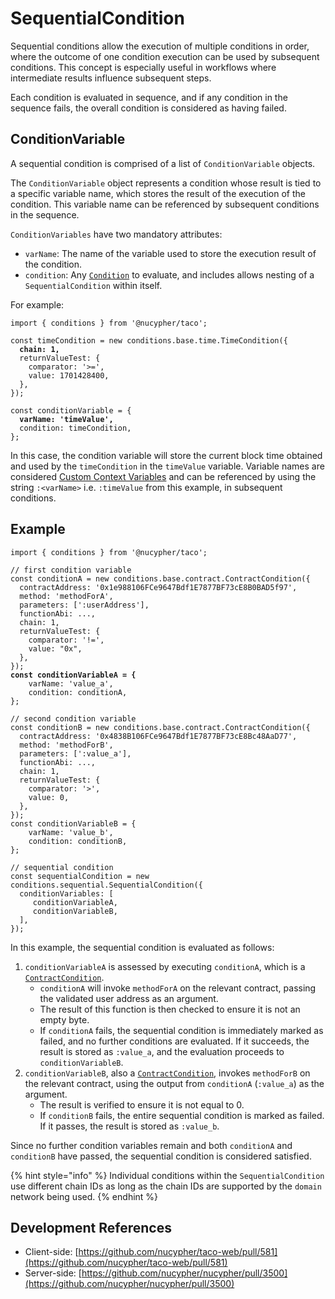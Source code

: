 # SequentialCondition

Sequential conditions allow the execution of multiple conditions in order, where the outcome of one condition execution can be used by subsequent conditions. This concept is especially useful in workflows where intermediate results influence subsequent steps.

Each condition is evaluated in sequence, and if any condition in the sequence fails, the overall condition is considered as having failed.

## ConditionVariable

A sequential condition is comprised of a list of `ConditionVariable` objects.

The `ConditionVariable` object represents a condition whose result is tied to a specific variable name, which stores the result of the execution of the condition. This variable name can be referenced by subsequent conditions in the sequence.&#x20;

`ConditionVariables` have two mandatory attributes:

* `varName`: The name of the variable used to store the execution result of the condition.
* `condition`: Any [`Condition`](../) to evaluate, and includes allows nesting of a `SequentialCondition` within itself.

For example:

<pre class="language-typescript"><code class="lang-typescript">import { conditions } from '@nucypher/taco';

const timeCondition = new conditions.base.time.TimeCondition({
<strong>  chain: 1,
</strong>  returnValueTest: {
    comparator: '>=',
    value: 1701428400,
  },
});

const conditionVariable = {
<strong>  varName: 'timeValue',
</strong>  condition: timeCondition,
};
</code></pre>

In this case, the condition variable will store the current block time obtained and used by the `timeCondition` in the `timeValue` variable. Variable names are considered [Custom Context Variables](../../authentication/conditioncontext-and-context-variables.md#context-variables) and can be referenced by using the string `:<varName>` i.e. `:timeValue` from this example, in subsequent conditions.

## Example

<pre class="language-typescript"><code class="lang-typescript">import { conditions } from '@nucypher/taco';

// first condition variable
const conditionA = new conditions.base.contract.ContractCondition({
  contractAddress: '0x1e988106FCe9647Bdf1E7877BF73cE8B0BAD5f97',
  method: 'methodForA',
  parameters: [':userAddress'],
  functionAbi: ...,
  chain: 1,
  returnValueTest: {
    comparator: '!=',
    value: "0x",
  },
});
<strong>const conditionVariableA = {
</strong>    varName: 'value_a',
    condition: conditionA,
};

// second condition variable
const conditionB = new conditions.base.contract.ContractCondition({
  contractAddress: '0x4838B106FCe9647Bdf1E7877BF73cE8Bc48AaD77',
  method: 'methodForB',
  parameters: [':value_a'],
  functionAbi: ...,
  chain: 1,
  returnValueTest: {
    comparator: '>',
    value: 0,
  },
});
const conditionVariableB = {
    varName: 'value_b',
    condition: conditionB,
};

// sequential condition
const sequentialCondition = new conditions.sequential.SequentialCondition({
  conditionVariables: [
     conditionVariableA,
     conditionVariableB,
  ],
});
</code></pre>

In this example, the sequential condition is evaluated as follows:

1. `conditionVariableA` is assessed by executing `conditionA`, which is a [`ContractCondition`](../contractcondition/).
   * `conditionA` will invoke `methodForA` on the relevant contract, passing the validated user address as an argument.
   * The result of this function is then checked to ensure it is not an empty byte.
   * If `conditionA` fails, the sequential condition is immediately marked as failed, and no further conditions are evaluated. If it succeeds, the result is stored as `:value_a`, and the evaluation proceeds to `conditionVariableB`.
2. `conditionVariableB`, also a [`ContractCondition`](../contractcondition/), invokes `methodForB` on the relevant contract, using the output from `conditionA` (`:value_a`) as the argument.
   * The result is verified to ensure it is not equal to 0.
   * If `conditionB` fails, the entire sequential condition is marked as failed. If it passes, the result is stored as `:value_b`.

Since no further condition variables remain and both `conditionA` and `conditionB` have passed, the sequential condition is considered satisfied.

{% hint style="info" %}
Individual conditions within the `SequentialCondition` use different chain IDs as long as the chain IDs are supported by the `domain` network being used.
{% endhint %}

## Development References

* Client-side: [https://github.com/nucypher/taco-web/pull/581](https://github.com/nucypher/taco-web/pull/581)
* Server-side: [https://github.com/nucypher/nucypher/pull/3500](https://github.com/nucypher/nucypher/pull/3500)
